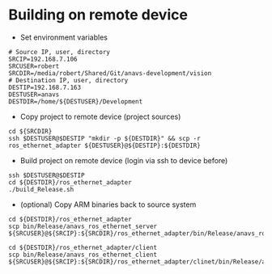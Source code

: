 # Building on remote device

* Set environment variables
```
# Source IP, user, directory
SRCIP=192.168.7.106
SRCUSER=robert
SRCDIR=/media/robert/Shared/Git/anavs-development/vision
# Destination IP, user, directory
DESTIP=192.168.7.163
DESTUSER=anavs
DESTDIR=/home/${DESTUSER}/Development
```

* Copy project to remote device (project sources)
```
cd ${SRCDIR}
ssh $DESTUSER@$DESTIP "mkdir -p ${DESTDIR}" && scp -r ros_ethernet_adapter ${DESTUSER}@${DESTIP}:${DESTDIR}
```

* Build project on remote device (login via ssh to device before)
```
ssh $DESTUSER@$DESTIP
cd ${DESTDIR}/ros_ethernet_adapter
./build_Release.sh
```

* (optional) Copy ARM binaries back to source system
```
cd ${DESTDIR}/ros_ethernet_adapter
scp bin/Release/anavs_ros_ethernet_server ${SRCUSER}@${SRCIP}:${SRCDIR}/ros_ethernet_adapter/bin/Release/anavs_ros_ethernet_server_remote

cd ${DESTDIR}/ros_ethernet_adapter/client
scp bin/Release/anavs_ros_ethernet_client ${SRCUSER}@${SRCIP}:${SRCDIR}/ros_ethernet_adapter/clinet/bin/Release/anavs_ros_ethernet_client_remote
```